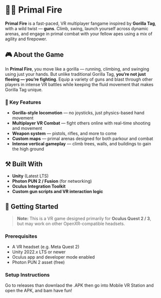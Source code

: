 # 🦍🔥 Primal Fire

**Primal Fire** is a fast-paced, VR multiplayer fangame inspired by **Gorilla Tag**, with a wild twist — **guns**. Climb, swing, launch yourself across dynamic arenas, and engage in primal combat with your fellow apes using a mix of agility and firepower.

## 🎮 About the Game

In **Primal Fire**, you move like a gorilla — running, climbing, and swinging using just your hands. But unlike traditional Gorilla Tag, **you’re not just fleeing — you’re fighting**. Equip a variety of guns and blast through other players in intense VR battles while keeping the fluid movement that makes Gorilla Tag unique.

### 🧠 Key Features
- **Gorilla-style locomotion** — no joysticks, just physics-based hand movement
- **Multiplayer VR Combat** — fight others online with real-time shooting and movement
- **Weapon system** — pistols, rifles, and more to come
- **Custom maps** — primal arenas designed for both parkour and combat
- **Intense vertical gameplay** — climb trees, walls, and buildings to gain the high ground

## ⚒️ Built With
- **Unity** (Latest LTS)
- **Photon PUN 2 / Fusion** (for networking)
- **Oculus Integration Toolkit**
- **Custom gun scripts and VR interaction logic**

## 🚀 Getting Started

> **Note:** This is a VR game designed primarily for **Oculus Quest 2 / 3**, but may work on other OpenXR-compatible headsets.

### Prerequisites
- A VR headset (e.g. Meta Quest 2)
- Unity 2022.x LTS or newer
- Oculus app and developer mode enabled
- Photon PUN 2 asset (free)

### Setup Instructions
Go to releases than downlaod the .APK 
then go into Mobile VR Station and open the APK, and bam have fun!
